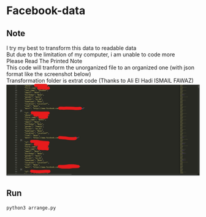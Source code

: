 # Facebook-data
## Note 
I try my best to transform this data to readable data
<br>But due to the limitation of my computer, i am unable to code more
<br>Please Read The Printed Note
<br>This code will tranform the unorganized file to an organized one (with json format like the screenshot below)
<br>Transformation folder is extrat code (Thanks to Ali El Hadi ISMAIL FAWAZ)
![Demo Photo](/DemoOut.jpg)

## Run
```bash
python3 arrange.py
```
